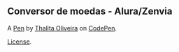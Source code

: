 Conversor de moedas - Alura/Zenvia
----------------------------------


A [Pen](https://codepen.io/thalitasoliveira/pen/gOejWvv) by [Thalita Oliveira](https://codepen.io/thalitasoliveira) on [CodePen](https://codepen.io).

[License](https://codepen.io/license/pen/gOejWvv).